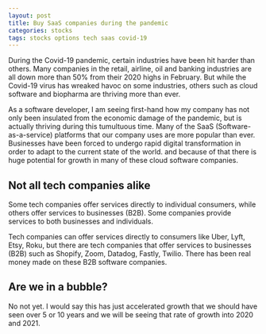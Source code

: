 ```yaml
---
layout: post
title: Buy SaaS companies during the pandemic
categories: stocks
tags: stocks options tech saas covid-19
---
```


During the Covid-19 pandemic, certain industries have been hit harder than others. Many companies in the retail, airline, oil and banking industries are all down more than 50% from their 2020 highs in February. But while the Covid-19 virus has wreaked havoc on some industries, others such as cloud software and biopharma are thriving more than ever.

As a software developer, I am seeing first-hand how my company has not only been insulated from the economic damage of the pandemic, but is actually thriving during this tumultuous time. Many of the SaaS (Software-as-a-service) platforms that our company uses are more popular than ever. Businesses have been forced to undergo rapid digital transformation in order to adapt to the current state of the world. and because of that there is huge potential for growth in many of these cloud software companies.

 <!--more-->

## Not all tech companies alike
Some tech companies offer services directly to individual consumers, while others offer services to businesses (B2B). Some companies provide services to both businesses and individuals.

Tech companies can offer services directly to consumers like Uber, Lyft, Etsy, Roku, but there are tech companies that offer services to businesses (B2B) such as Shopify, Zoom, Datadog, Fastly, Twilio. There has been real money made on these B2B software companies.

## Are we in a bubble?
No not yet. I would say this has just accelerated growth that we should have seen over 5 or 10 years and we will be seeing that rate of growth into 2020 and 2021.